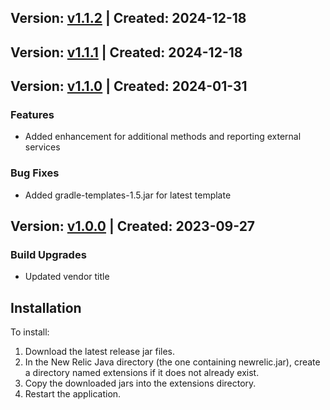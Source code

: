 ## Version: [v1.1.2](https://github.com/newrelic-experimental/newrelic-java-spring-cloud/releases/tag/v1.1.2) | Created: 2024-12-18



## Version: [v1.1.1](https://github.com/newrelic-experimental/newrelic-java-spring-cloud/releases/tag/v1.1.1) | Created: 2024-12-18



## Version: [v1.1.0](https://github.com/newrelic-experimental/newrelic-java-spring-cloud/releases/tag/v1.1.0) | Created: 2024-01-31
### Features
- Added enhancement for additional methods and reporting external services

### Bug Fixes
- Added gradle-templates-1.5.jar for latest template


## Version: [v1.0.0](https://github.com/newrelic-experimental/newrelic-java-spring-cloud/releases/tag/v1.0.0) | Created: 2023-09-27
### Build Upgrades
- Updated vendor title




## Installation

To install:

1. Download the latest release jar files.
2. In the New Relic Java directory (the one containing newrelic.jar), create a directory named extensions if it does not already exist.
3. Copy the downloaded jars into the extensions directory.
4. Restart the application.   

